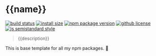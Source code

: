 # {{name}} 
[![build status](https://badgen.net/travis/vladimyr/{{name}}/master)](https://travis-ci.com/vladimyr/{{name}}) [![install size](https://badgen.net/packagephobia/install/{{name}})](https://packagephobia.now.sh/result?p={{name}}) [![npm package version](https://badgen.net/npm/v/{{name}})](https://npm.im/{{name}}) [![github license](https://badgen.net/github/license/vladimyr/{{name}})](https://github.com/vladimyr/{{name}}/blob/master/LICENSE) [![js semistandard style](https://badgen.net/badge/code%20style/semistandard/pink)](https://github.com/Flet/semistandard)

>{{description}}

This is base template for all my npm packages. :tada:

